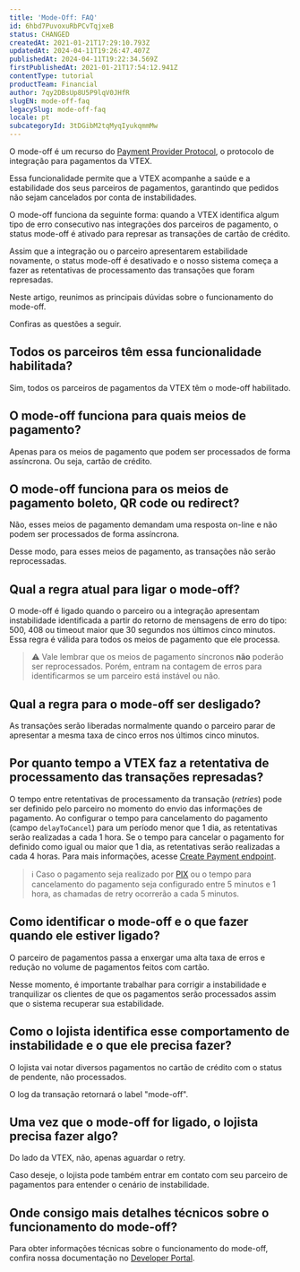 ```yaml
---
title: 'Mode-Off: FAQ'
id: 6hbd7PuvoxuRbPCvTqjxeB
status: CHANGED
createdAt: 2021-01-21T17:29:10.793Z
updatedAt: 2024-04-11T19:26:47.407Z
publishedAt: 2024-04-11T19:22:34.569Z
firstPublishedAt: 2021-01-21T17:54:12.941Z
contentType: tutorial
productTeam: Financial
author: 7qy2DBsUp8U5P9lqV0JHfR
slugEN: mode-off-faq
legacySlug: mode-off-faq
locale: pt
subcategoryId: 3tDGibM2tqMyqIyukqmmMw
---
```


O mode-off é um recurso do [Payment Provider Protocol](https://developers.vtex.com/vtex-rest-api/docs/payments-integration-payment-provider-protocol "Payment Provider Protocol"), o protocolo de integração para pagamentos da VTEX. 

Essa funcionalidade permite que a VTEX acompanhe a saúde e a estabilidade dos seus parceiros de pagamentos, garantindo que pedidos não sejam cancelados por conta de instabilidades. 

O mode-off funciona da seguinte forma: quando a VTEX identifica algum tipo de erro consecutivo nas integrações dos parceiros de pagamento, o status mode-off é ativado para represar as transações de cartão de crédito. 

Assim que a integração ou o parceiro apresentarem estabilidade novamente, o status mode-off é desativado e o nosso sistema começa a fazer as retentativas de processamento das transações que foram represadas.

Neste artigo, reunimos as principais dúvidas sobre o funcionamento do mode-off. 

Confiras as questões a seguir.

## Todos os parceiros têm essa funcionalidade habilitada?

Sim, todos os parceiros de pagamentos da VTEX têm o mode-off habilitado.

## O mode-off funciona para quais meios de pagamento?

Apenas para os meios de pagamento que podem ser processados de forma assíncrona. Ou seja, cartão de crédito.

## O mode-off funciona para os meios de pagamento boleto, QR code ou redirect?

Não, esses meios de pagamento demandam uma resposta on-line e não podem ser processados de forma assíncrona. 

Desse modo, para esses meios de pagamento, as transações não serão reprocessadas.

## Qual a regra atual para ligar o mode-off?

O mode-off é ligado quando o parceiro ou a integração apresentam instabilidade identificada a partir do retorno de mensagens de erro do tipo: 500, 408 ou timeout maior que 30 segundos nos últimos cinco minutos. Essa regra é válida para todos os meios de pagamento que ele processa.

> ⚠️ Vale lembrar que os meios de pagamento síncronos **não** poderão ser reprocessados. Porém, entram na contagem de erros para identificarmos se um parceiro está instável ou não.

## Qual a regra para o mode-off ser desligado?

As transações serão liberadas normalmente quando o parceiro parar de apresentar a mesma taxa de cinco erros nos últimos cinco minutos. 

## Por quanto tempo a VTEX faz a retentativa de processamento das transações represadas?

O tempo entre retentativas de processamento da transação (_retries_) pode ser definido pelo parceiro no momento do envio das informações de pagamento. Ao configurar o tempo para cancelamento do pagamento (campo `delayToCancel`) para um período menor que 1 dia, as retentativas serão realizadas a cada 1 hora. Se o tempo para cancelar o pagamento for definido como igual ou maior que 1 dia, as retentativas serão realizadas a cada 4 horas. Para mais informações, acesse [Create Payment endpoint](https://developers.vtex.com/docs/api-reference/payment-provider-protocol?endpoint=post-/payments).

> ℹ️ Caso o pagamento seja realizado por [PIX](https://help.vtex.com/pt/tutorial/configurar-pix-como-meio-de-pagamento--5sbNavMSJY4jyLmLKRHiOf) ou o tempo para cancelamento do pagamento seja configurado entre 5 minutos e 1 hora, as chamadas de retry ocorrerão a cada 5 minutos.

## Como identificar o mode-off e o que fazer quando ele estiver ligado?

O parceiro de pagamentos passa a enxergar uma alta taxa de erros e redução no volume de pagamentos feitos com cartão. 

Nesse momento, é importante trabalhar para corrigir a instabilidade e tranquilizar os clientes de que os pagamentos serão processados assim que o sistema recuperar sua estabilidade. 

## Como o lojista identifica esse comportamento de instabilidade e o que ele precisa fazer?

O lojista vai notar diversos pagamentos no cartão de crédito com o status de pendente, não processados. 

O log da transação retornará o label "mode-off".

## Uma vez que o mode-off for ligado, o lojista precisa fazer algo? 

Do lado da VTEX, não, apenas aguardar o retry. 

Caso deseje, o lojista pode também entrar em contato com seu parceiro de pagamentos para entender o cenário de instabilidade.

## Onde consigo mais detalhes técnicos sobre o funcionamento do mode-off?

Para obter informações técnicas sobre o funcionamento do mode-off, confira nossa documentação no [Developer Portal](https://developers.vtex.com/vtex-rest-api/docs/payments-integration-purchase-flows#mode-off "").  

